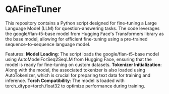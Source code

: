 # QAFineTuner

This repository contains a Python script designed for fine-tuning a Large Language Model (LLM) for question-answering tasks. The code leverages the google/flan-t5-base model from Hugging Face's Transformers library as the base model, allowing for efficient fine-tuning using a pre-trained sequence-to-sequence language model.

Features:
**Model Loading**: The script loads the google/flan-t5-base model using AutoModelForSeq2SeqLM from Hugging Face, ensuring that the model is ready for fine-tuning on custom datasets.
**Tokenizer Initialization**: Along with the model, the associated tokenizer is also loaded using AutoTokenizer, which is crucial for preparing text data for training and inference.
**Torch Compatibility**: The model is loaded with torch_dtype=torch.float32 to optimize performance during training.
